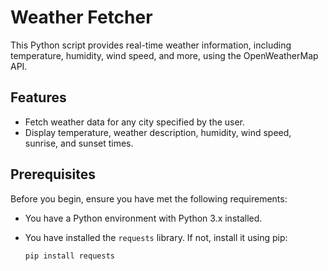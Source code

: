 
# Weather Fetcher

This Python script provides real-time weather information, including temperature, humidity, wind speed, and more, using the OpenWeatherMap API.

## Features

- Fetch weather data for any city specified by the user.
- Display temperature, weather description, humidity, wind speed, sunrise, and sunset times.

## Prerequisites

Before you begin, ensure you have met the following requirements:
- You have a Python environment with Python 3.x installed.
- You have installed the `requests` library. If not, install it using pip:

  ```bash
  pip install requests

